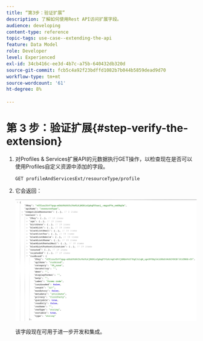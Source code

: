 ```yaml
---
title: “第3步：验证扩展”
description: 了解如何使用Rest API访问扩展字段。
audience: developing
content-type: reference
topic-tags: use-case--extending-the-api
feature: Data Model
role: Developer
level: Experienced
exl-id: 34cb416c-ee3d-4b7c-a75b-640432db320d
source-git-commit: fcb5c4a92f23bdffd1082b7b044b5859dead9d70
workflow-type: tm+mt
source-wordcount: '61'
ht-degree: 8%

---
```


# 第 3 步：验证扩展{#step-verify-the-extension}

1. 对Profiles &amp; Services扩展API的元数据执行GET操作，以检查现在是否可以使用Profiles自定义资源中添加的字段。

   ```
   GET profileAndServicesExt/resourceType/profile
   ```

1. 它会返回：

   ![](assets/extendpandsapiview.png)

   该字段现在可用于进一步开发和集成。
